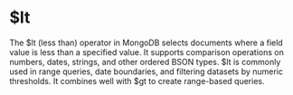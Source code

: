 # $lt

The $lt (less than) operator in MongoDB selects documents where a field value is less than a specified value. It supports comparison operations on numbers, dates, strings, and other ordered BSON types. $lt is commonly used in range queries, date boundaries, and filtering datasets by numeric thresholds. It combines well with $gt to create range-based queries.